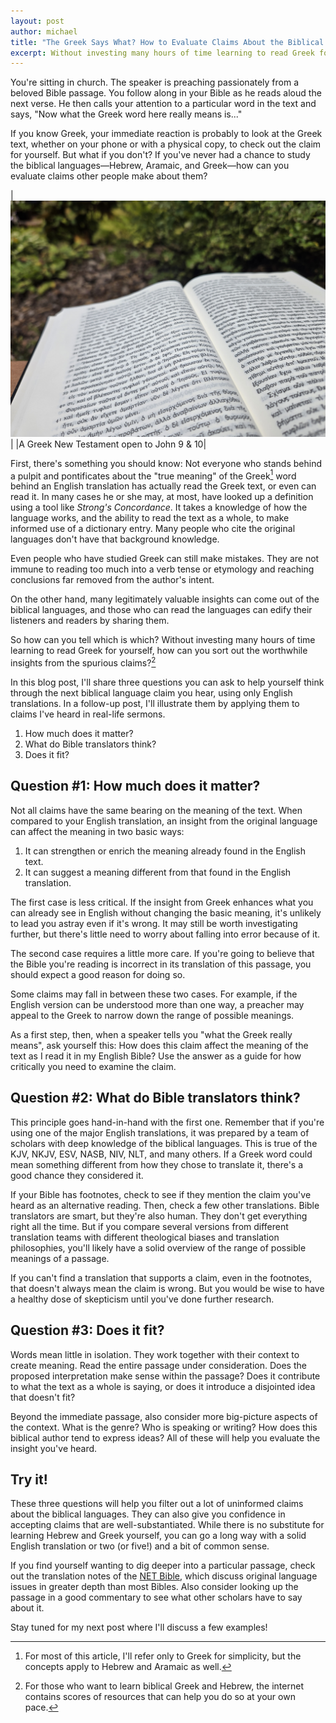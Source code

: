 ```yaml
---
layout: post
author: michael
title: "The Greek Says What? How to Evaluate Claims About the Biblical Languages When You Don't Know Them"
excerpt: Without investing many hours of time learning to read Greek for yourself, how can you sort out the worthwhile insights from the spurious claims?
---
```


You're sitting in church. The speaker is preaching passionately from a beloved Bible passage. You follow along in your Bible as he reads aloud the next verse. He then calls your attention to a particular word in the text and says, "Now what the Greek word here really means is..."

If you know Greek, your immediate reaction is probably to look at the Greek text, whether on your phone or with a physical copy, to check out the claim for yourself. But what if you don't? If you've never had a chance to study the biblical languages—Hebrew, Aramaic, and Greek—how can you evaluate claims other people make about them?

|![Open Greek Bible](/assets/images/Open_Greek_NT.jpg)|
|A Greek New Testament open to John 9 & 10|

First, there's something you should know: Not everyone who stands behind a pulpit and pontificates about the "true meaning" of the Greek[^1] word behind an English translation has actually read the Greek text, or even can read it. In many cases he or she may, at most, have looked up a definition using a tool like _Strong's Concordance_. It takes a knowledge of how the language works, and the ability to read the text as a whole, to make informed use of a dictionary entry. Many people who cite the original languages don't have that background knowledge.

Even people who have studied Greek can still make mistakes. They are not immune to reading too much into a verb tense or etymology and reaching conclusions far removed from the author's intent.

On the other hand, many legitimately valuable insights can come out of the biblical languages, and those who can read the languages can edify their listeners and readers by sharing them. 

So how can you tell which is which? Without investing many hours of time learning to read Greek for yourself, how can you sort out the worthwhile insights from the spurious claims?[^2]

In this blog post, I'll share three questions you can ask to help yourself think through the next biblical language claim you hear, using only English translations. In a follow-up post, I'll illustrate them by applying them to claims I've heard in real-life sermons.

1. How much does it matter?
2. What do Bible translators think?
3. Does it fit?

## Question #1: How much does it matter?
Not all claims have the same bearing on the meaning of the text. When compared to your English translation, an insight from the original language can affect the meaning in two basic ways:

1. It can strengthen or enrich the meaning already found in the English text.
2. It can suggest a meaning different from that found in the English translation.

The first case is less critical. If the insight from Greek enhances what you can already see in English without changing the basic meaning, it's unlikely to lead you astray even if it's wrong. It may still be worth investigating further, but there's little need to worry about falling into error because of it.

The second case requires a little more care. If you're going to believe that the Bible you're reading is incorrect in its translation of this passage, you should expect a good reason for doing so.

Some claims may fall in between these two cases. For example, if the English version can be understood more than one way, a preacher may appeal to the Greek to narrow down the range of possible meanings.

As a first step, then, when a speaker tells you "what the Greek really means", ask yourself this: How does this claim affect the meaning of the text as I read it in my English Bible? Use the answer as a guide for how critically you need to examine the claim.

## Question #2: What do Bible translators think?
This principle goes hand-in-hand with the first one. Remember that if you're using one of the major English translations, it was prepared by a team of scholars with deep knowledge of the biblical languages. This is true of the KJV, NKJV, ESV, NASB, NIV, NLT, and many others. If a Greek word could mean something different from how they chose to translate it, there's a good chance they considered it.

If your Bible has footnotes, check to see if they mention the claim you've heard as an alternative reading. Then, check a few other translations. Bible translators are smart, but they're also human. They don't get everything right all the time. But if you compare several versions from different translation teams with different theological biases and translation philosophies, you'll likely have a solid overview of the range of possible meanings of a passage. 

If you can't find a translation that supports a claim, even in the footnotes, that doesn't always mean the claim is wrong. But you would be wise to have a healthy dose of skepticism until you've done further research.

## Question #3: Does it fit?
Words mean little in isolation. They work together with their context to create meaning. Read the entire passage under consideration. Does the proposed interpretation make sense within the passage? Does it contribute to what the text as a whole is saying, or does it introduce a disjointed idea that doesn't fit?

Beyond the immediate passage, also consider more big-picture aspects of the context. What is the genre? Who is speaking or writing? How does this biblical author tend to express ideas? All of these will help you evaluate the insight you've heard.

## Try it!
These three questions will help you filter out a lot of uninformed claims about the biblical languages. They can also give you confidence in accepting claims that are well-substantiated. While there is no substitute for learning Hebrew and Greek yourself, you can go a long way with a solid English translation or two (or five!) and a bit of common sense.

If you find yourself wanting to dig deeper into a particular passage, check out the translation notes of the [NET Bible](https://netbible.org/), which discuss original language issues in greater depth than most Bibles. Also consider looking up the passage in a good commentary to see what other scholars have to say about it. 

Stay tuned for my next post where I'll discuss a few examples!

[^1]: For most of this article, I'll refer only to Greek for simplicity, but the concepts apply to Hebrew and Aramaic as well.

[^2]: For those who want to learn biblical Greek and Hebrew, the internet contains scores of resources that can help you do so at your own pace.
